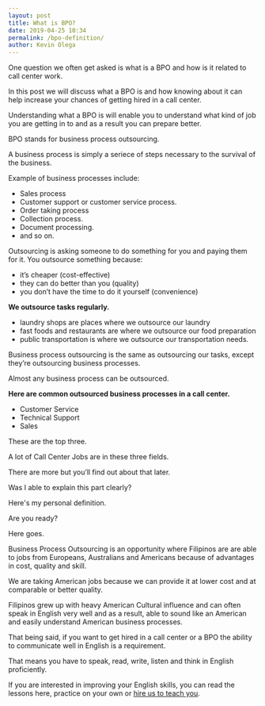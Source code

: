 ```yaml
--- 
layout: post 
title: What is BPO?
date: 2019-04-25 10:34
permalink: /bpo-definition/ 
author: Kevin Olega 
--- 
```

One question we often get asked is what is a BPO and how is it related to call center work.

In this post we will discuss what a BPO is and how knowing about it can help increase your chances of getting hired in a call center.

Understanding what a BPO is will enable you to understand what kind of job you are getting in to and as a result you can prepare better. 

BPO stands for business process outsourcing. 

A business process is simply a seriece of steps necessary to the survival of the business. 

Example of business processes include:

- Sales process
- Customer support or customer service process.
- Order taking process
- Collection process.
- Document processing.
- and so on.

Outsourcing is asking someone to do something for you and paying them for it. You outsource something because:

- it’s cheaper (cost-effective)
- they can do better than you (quality)
- you don’t have the time to do it yourself (convenience)

**We outsource tasks regularly.**

- laundry shops are places where we outsource our laundry
- fast foods and restaurants are where we outsource our food preparation
- public transportation is where we outsource our transportation needs.

Business process outsourcing is the same as outsourcing our tasks, except they’re outsourcing business processes. 

Almost any business process can be outsourced. 

**Here are common outsourced business processes in a call center.**

- Customer Service
- Technical Support
- Sales

These are the top three. 

A lot of Call Center Jobs are in these three fields. 

There are more but you’ll find out about that later. 

Was I able to explain this part clearly?

Here's my personal definition.

Are you ready?

Here goes.

Business Process Outsourcing is an opportunity where Filipinos are are able to jobs from Europeans, Australians and Americans because of advantages in cost, quality and skill.

We are taking American jobs because we can provide it at lower cost and at comparable or better quality.

Filipinos grew up with heavy American Cultural influence and can often speak in English very well and as a result, able to sound like an American and easily understand American business processes.

That being said, if you want to get hired in a call center or a BPO the ability to communicate well in English is a requirement.

That means you have to speak, read, write, listen and think in English proficiently.

If you are interested in improving your English skills, you can read the lessons here, practice on your own or [hire us to teach you](http://callcentertrainingtips.com/promos/).
